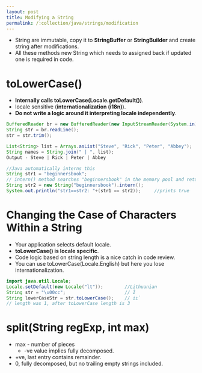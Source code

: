 ```yaml
---
layout: post
title: Modifying a String
permalink: /:collection/java/strings/modification
---
```



* String are immutable, copy it to **StringBuffer** or **StringBuilder** and create string after modifications.
* All these methods new String which needs to assigned back if updated one is required in code.

# toLowerCase()
* **Internally calls toLowerCase(Locale.getDefault())**.
* locale sensitive (**internationalization (i18n)**).
* **Do not write a logic around it interpreting locale independently**.

```java
BufferedReader br = new BufferedReader(new InputStreamReader(System.in));
String str = br.readLine();    
str = str.trim();
```
```java
List<String> list = Arrays.asList("Steve", "Rick", "Peter", "Abbey");
String names = String.join(" | ", list);            
Output - Steve | Rick | Peter | Abbey
```
```java
//Java automatically interns this
String str1 = "beginnersbook";
// intern() method searches "beginnersbook" in the memory pool and returns the reference of it.
String str2 = new String("beginnersbook").intern(); 
System.out.println("str1==str2: "+(str1 == str2));     //prints true 
```

# Changing the Case of Characters Within a String
* Your application selects default locale.
* **toLowerCase() is locale specific**.
* Code logic based on string length is a nice catch in code review.
* You can use toLowerCase(Locale.English) but here you lose internationalization.

```java
import java.util.Locale; 
Locale.setDefault(new Locale("lt"));        //Lithuanian
String str = "\u00cc";                      // Ì
String lowerCaseStr = str.toLowerCase();    // iı`
// length was 1, after toLowerCase length is 3
```

# split(String regExp, int max)
* max - number of pieces
  * -ve value implies fully decomposed.
* +ve, last entry contains remainder. 
* 0, fully decomposed, but no trailing empty strings included.
